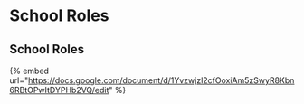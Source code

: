 # School Roles

## School Roles

{% embed url="https://docs.google.com/document/d/1Yvzwjzl2cfOoxiAm5zSwyR8Kbn6RBtOPwItDYPHb2VQ/edit" %}



